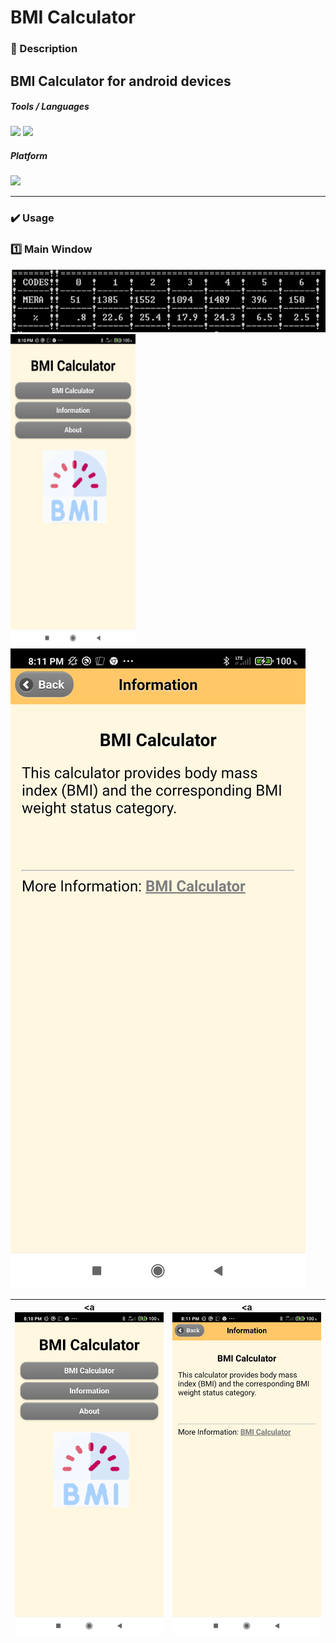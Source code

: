 # BMI Calculator

### 📝 Description 
BMI Calculator for android devices 
-----

##### Tools / Languages  
<img src="https://img.shields.io/badge/PowerBuilder-40B5A4?logo=powerbuilder&logoColor=white" /> <img height="20" src="https://img.shields.io/badge/DOS Batch-000000?logo=dos&logoColor=white" />  

##### Platform 
<img height="20" src="https://img.shields.io/badge/Windows-0078D6?logo=windows&logoColor=white" /> 


-----

### ✔️ Usage

### 1️⃣ Main Window

<img src="https://github.com/vzolotar/Lingva/blob/master/images/lin_distr.JPG" width="600" height="100">

<img src="https://github.com/vzolotar/BMI-Calculator/blob/main/Images/image1.jpg" width="200" height="500">
<img src="https://github.com/vzolotar/BMI-Calculator/blob/main/Images/image2.jpg" >

| <a <img src="https://github.com/vzolotar/BMI-Calculator/blob/main/images/image1.jpg" ></a> | <a <img src="https://github.com/vzolotar/BMI-Calculator/blob/main/images/image2.jpg" ></a> |
| ------------- | ------------- |
